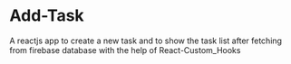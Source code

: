 # Add-Task
A reactjs app to create a new task and to show the task list after fetching from firebase database with the help of React-Custom_Hooks
